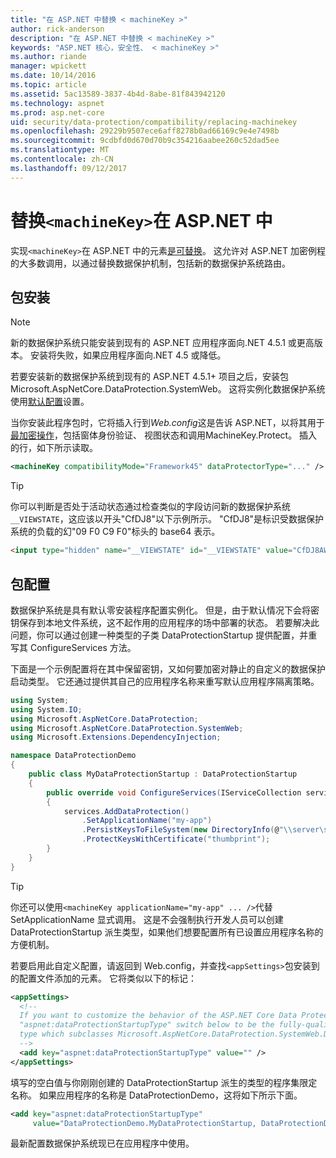 ```yaml
---
title: "在 ASP.NET 中替换 < machineKey >"
author: rick-anderson
description: "在 ASP.NET 中替换 < machineKey >"
keywords: "ASP.NET 核心，安全性、 < machineKey >"
ms.author: riande
manager: wpickett
ms.date: 10/14/2016
ms.topic: article
ms.assetid: 5ac13589-3837-4b4d-8abe-81f843942120
ms.technology: aspnet
ms.prod: asp.net-core
uid: security/data-protection/compatibility/replacing-machinekey
ms.openlocfilehash: 29229b9507ece6aff8278b0ad66169c9e4e7498b
ms.sourcegitcommit: 9cdbfd0d670d70b9c354216aabee260c52dad5ee
ms.translationtype: MT
ms.contentlocale: zh-CN
ms.lasthandoff: 09/12/2017
---
```

# <a name="replacing-machinekey-in-aspnet"></a>替换`<machineKey>`在 ASP.NET 中

<a name=compatibility-replacing-machinekey></a>

实现`<machineKey>`在 ASP.NET 中的元素[是可替换](https://blogs.msdn.microsoft.com/webdev/2012/10/23/cryptographic-improvements-in-asp-net-4-5-pt-2/)。 这允许对 ASP.NET 加密例程的大多数调用，以通过替换数据保护机制，包括新的数据保护系统路由。

## <a name="package-installation"></a>包安装

> [!NOTE]
> 新的数据保护系统只能安装到现有的 ASP.NET 应用程序面向.NET 4.5.1 或更高版本。 安装将失败，如果应用程序面向.NET 4.5 或降低。

若要安装新的数据保护系统到现有的 ASP.NET 4.5.1+ 项目之后，安装包 Microsoft.AspNetCore.DataProtection.SystemWeb。 这将实例化数据保护系统使用[默认配置](../configuration/default-settings.md#data-protection-default-settings)设置。

当你安装此程序包时，它将插入行到*Web.config*这是告诉 ASP.NET，以将其用于[最加密操作](https://blogs.msdn.microsoft.com/webdev/2012/10/23/cryptographic-improvements-in-asp-net-4-5-pt-2/)，包括窗体身份验证、 视图状态和调用MachineKey.Protect。 插入的行，如下所示读取。

```xml
<machineKey compatibilityMode="Framework45" dataProtectorType="..." />
```

>[!TIP]
> 你可以判断是否处于活动状态通过检查类似的字段访问新的数据保护系统`__VIEWSTATE`，这应该以开头"CfDJ8"以下示例所示。 "CfDJ8"是标识受数据保护系统的负载的幻"09 F0 C9 F0"标头的 base64 表示。

```html
<input type="hidden" name="__VIEWSTATE" id="__VIEWSTATE" value="CfDJ8AWPr2EQPTBGs3L2GCZOpk..." />
```

## <a name="package-configuration"></a>包配置

数据保护系统是具有默认零安装程序配置实例化。 但是，由于默认情况下会将密钥保存到本地文件系统，这不起作用的应用程序的场中部署的状态。 若要解决此问题，你可以通过创建一种类型的子类 DataProtectionStartup 提供配置，并重写其 ConfigureServices 方法。

下面是一个示例配置将在其中保留密钥，又如何要加密对静止的自定义的数据保护启动类型。 它还通过提供其自己的应用程序名称来重写默认应用程序隔离策略。

```csharp
using System;
using System.IO;
using Microsoft.AspNetCore.DataProtection;
using Microsoft.AspNetCore.DataProtection.SystemWeb;
using Microsoft.Extensions.DependencyInjection;

namespace DataProtectionDemo
{
    public class MyDataProtectionStartup : DataProtectionStartup
    {
        public override void ConfigureServices(IServiceCollection services)
        {
            services.AddDataProtection()
                .SetApplicationName("my-app")
                .PersistKeysToFileSystem(new DirectoryInfo(@"\\server\share\myapp-keys\"))
                .ProtectKeysWithCertificate("thumbprint");
        }
    }
}
```

>[!TIP]
> 你还可以使用`<machineKey applicationName="my-app" ... />`代替 SetApplicationName 显式调用。 这是不会强制执行开发人员可以创建 DataProtectionStartup 派生类型，如果他们想要配置所有已设置应用程序名称的方便机制。

若要启用此自定义配置，请返回到 Web.config，并查找`<appSettings>`包安装到的配置文件添加的元素。 它将类似以下的标记：

```xml
<appSettings>
  <!--
  If you want to customize the behavior of the ASP.NET Core Data Protection stack, set the
  "aspnet:dataProtectionStartupType" switch below to be the fully-qualified name of a
  type which subclasses Microsoft.AspNetCore.DataProtection.SystemWeb.DataProtectionStartup.
  -->
  <add key="aspnet:dataProtectionStartupType" value="" />
</appSettings>
```

填写的空白值与你刚刚创建的 DataProtectionStartup 派生的类型的程序集限定名称。 如果应用程序的名称是 DataProtectionDemo，这将如下所示下面。

```xml
<add key="aspnet:dataProtectionStartupType"
     value="DataProtectionDemo.MyDataProtectionStartup, DataProtectionDemo" />
```

最新配置数据保护系统现已在应用程序中使用。
